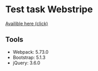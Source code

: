 # Test task Webstripe

[Availible here (click)](https://webstripe-task.herokuapp.com/home.html)

## Tools
* Webpack: 5.73.0
* Bootstrap: 5.1.3
* jQuery: 3.6.0
